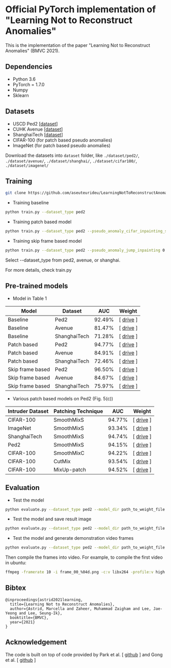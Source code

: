 # Official PyTorch implementation of "Learning Not to Reconstruct Anomalies"
This is the implementation of the paper "Learning Not to Reconstruct Anomalies" (BMVC 2021).

## Dependencies
* Python 3.6
* PyTorch = 1.7.0 
* Numpy
* Sklearn

## Datasets
* USCD Ped2 [[dataset](https://drive.google.com/file/d/1GhIqtImg0xv-sx4nJiFldQ9tCbezmuob/view?usp=share_link)]
* CUHK Avenue [[dataset](https://drive.google.com/file/d/1zE1flARFJyckS8By5fOEDoFeiKHZH0Wi/view?usp=share_link)]
* ShanghaiTech [[dataset](https://drive.google.com/file/d/166MaSkFfdsxo_0ksIqr8AeWdVgk21CZ_/view?usp=share_link)]
* CIFAR-100 (for patch based pseudo anomalies)
* ImageNet (for patch based pseudo anomalies)

Download the datasets into ``dataset`` folder, like ``./dataset/ped2/``, ``./dataset/avenue/``, ``./dataset/shanghai/``, ``./dataset/cifar100/``, ``./dataset/imagenet/``

## Training
```bash
git clone https://github.com/aseuteurideu/LearningNotToReconstructAnomalies
```

* Training baseline
```bash
python train.py --dataset_type ped2
```

* Training patch based model
```bash
python train.py --dataset_type ped2 --pseudo_anomaly_cifar_inpainting_smoothborder 0.2 --max_size 0.5 --max_move 10
```

* Training skip frame based model
```bash
python train.py --dataset_type ped2 --pseudo_anomaly_jump_inpainting 0.2 --jump 2 3 4 5
```

Select --dataset_type from ped2, avenue, or shanghai.

For more details, check train.py


## Pre-trained models

* Model in Table 1

| Model           | Dataset       | AUC           | Weight        |
| -------------- | ------------- | ------------- | ------------- | 
| Baseline | Ped2          |   92.49%       | [ [drive](https://drive.google.com/file/d/1ARggGh6gh-Y-or0Kd71GlkBRllJsMyjY/view?usp=sharing) ] |
| Baseline | Avenue        |   81.47%       | [ [drive](https://drive.google.com/file/d/1Eac4macUQ2zPOf6dEOgUvXFEKdDsE1Pg/view?usp=sharing) ] |
| Baseline | ShanghaiTech  |   71.28%       | [ [drive](https://drive.google.com/file/d/15x_DSu1WP-JVNmbCor316vb4pgTHYof3/view?usp=sharing) ] |
| Patch based  | Ped2          |   94.77%       | [ [drive](https://drive.google.com/file/d/1R353OYD8yjb-X4kqFZHlFKw3t2bx-jHp/view?usp=sharing) ] |
| Patch based  | Avenue        |   84.91%       | [ [drive](https://drive.google.com/file/d/1kubAmLXzgI3IK8fHPMVJh7O7dlY-iYmZ/view?usp=sharing) ] |
| Patch based  | ShanghaiTech  |   72.46%       | [ [drive](https://drive.google.com/file/d/13fQ-HN78VfEFtXg7EoSAExX11E4Qw_Or/view?usp=sharing) ] |
| Skip frame based | Ped2          |   96.50%       | [ [drive](https://drive.google.com/file/d/1OeGKAXOd3rE-LozS4YB_iD4lFK59QJDX/view?usp=sharing) ] |
| Skip frame based  | Avenue        |   84.67%       | [ [drive](https://drive.google.com/file/d/1xa5dAq1m5NOu9ZAoMB4ZCMqTYChn5M64/view?usp=sharing) ] |
| Skip frame based  | ShanghaiTech  |   75.97%       | [ [drive](https://drive.google.com/file/d/1Fj6F-tyg5G80zTqMDRHJXDssY_UzRRXk/view?usp=sharing) ] |

* Various patch based models on Ped2 (Fig. 5(c))

| Intruder Dataset    | Patching Technique       | AUC           | Weight        | 
| -------------- | ------------- | ------------- | ------------- | 
| CIFAR-100 | SmoothMixS          |   94.77%       | [ [drive](https://drive.google.com/file/d/1R353OYD8yjb-X4kqFZHlFKw3t2bx-jHp/view?usp=sharing) ] | 
| ImageNet | SmoothMixS        |   93.34%       | [ [drive](https://drive.google.com/file/d/1Fa35eIW6bPRhSVJpSla_XLujTeSrsP3U/view?usp=sharing) ] | 
| ShanghaiTech | SmoothMixS  |   94.74%       | [ [drive](https://drive.google.com/file/d/15UhNXUTcdk3x9czVwNap8DWPbOoWnSoK/view?usp=sharing) ] |
| Ped2     | SmoothMixS          |   94.15%       | [ [drive](https://drive.google.com/file/d/1PsrUi1YY978bx-Kse9x0X9xl061NWiFP/view?usp=sharing) ] | 
| CIFAR-100     | SmoothMixC        |   94.22%       | [ [drive](https://drive.google.com/file/d/17gbpqMOqosE6AQx_oXI5WQ1X4M6odpgu/view?usp=share_link) ] |
| CIFAR-100    | CutMix  |   93.54%       | [ [drive](https://drive.google.com/file/d/1AqOCtZ835_wST_-snoQbypJaW9uYa-MA/view?usp=share_link) ] | 
| CIFAR-100    | MixUp-patch  |   94.52%       | [ [drive](https://drive.google.com/file/d/13a1X_1kD5SCnbQdWCIpprbZRA3gTuEaB/view?usp=share_link) ] | 

## Evaluation
* Test the model
```bash
python evaluate.py --dataset_type ped2 --model_dir path_to_weight_file.pth
```
* Test the model and save result image
```bash
python evaluate.py --dataset_type ped2 --model_dir path_to_weight_file.pth --img_dir folder_path_to_save_image_results
```
* Test the model and generate demonstration video frames
```bash
python evaluate.py --dataset_type ped2 --model_dir path_to_weight_file.pth --vid_dir folder_path_to_save_video_results
```
Then compile the frames into video. For example, to compile the first video in ubuntu:
```bash
ffmpeg -framerate 10 -i frame_00_%04d.png -c:v libx264 -profile:v high -crf 20 -pix_fmt yuv420p video_00.mp4
```


## Bibtex
```
@inproceedings{astrid2021learning,
  title={Learning Not to Reconstruct Anomalies},
  author={Astrid, Marcella and Zaheer, Muhammad Zaigham and Lee, Jae-Yeong and Lee, Seung-Ik},
  booktitle={BMVC},
  year={2021}
}
```

## Acknowledgement
The code is built on top of code provided by Park et al. [ [github](https://github.com/cvlab-yonsei/MNAD) ] and Gong et al. [ [github](https://github.com/donggong1/memae-anomaly-detection) ]
